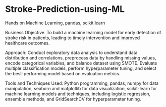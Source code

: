 # Stroke-Prediction-using-ML
Hands on Machine Learning, pandas, scikit learn

Business Objective: To build a machine learning model for early detection of stroke risk in patients, leading to timely intervention and improved healthcare outcomes.

Approach: Conduct exploratory data analysis to understand data distribution and correlations, preprocess data by handling missing values, encode categorical variables, and balance dataset using SMOTE. Evaluate multiple classification models, perform hyperparameter tuning, and select the best-performing model based on evaluation metrics.

Tools and Techniques Used: Python programming, pandas, numpy for data manipulation, seaborn and matplotlib for data visualization, scikit-learn for machine learning models and techniques, including logistic regression, ensemble methods, and GridSearchCV for hyperparameter tuning.
